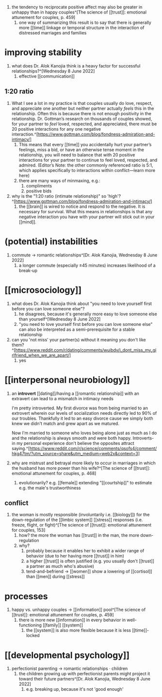 1. the tendency to reciprocate positive affect may also be greater in unhappy than in happy couples^[The science of [[trust]]: emotional attunement for couples, p. 459]
	1. one way of summarizing this result is to say that there is generally more [[time]] linkage or temporal structure in the interaction of distressed marriages and families

# improving stability
1. what does Dr. Alok Kanojia think is a heavy factor for successful relationships?^[Wednesday 8 June 2022]
	1. effective [[communication]]

## 1:20 ratio
1. What I see a lot in my practice is that couples usually do love, respect, and appreciate one another but neither partner actually _feels_ this in the relationship. Often this is because there is not enough positivity in the relationship. Dr. Gottman’s research on thousands of couples showed, for your partner to _feel_ loved, respected, and appreciated, there must be 20 positive interactions for any one negative interaction.^[https://www.gottman.com/blog/fondness-admiration-and-intimacy/]
	1. This means that every [[time]] you accidentally hurt your partner’s feelings, miss a bid, or have an otherwise tense moment in the relationship, you will need to balance that with 20 positive interactions for your partner to continue to feel loved, respected, and admired. (Editor’s Note: the other commonly referenced ratio is 5:1, which applies specifically to interactions within conflict—learn more here)
	2. there are many ways of minmaxing, e.g.:
		1. compliments
		2. positive bids
2. why is the "1:20 ratio (intimate relationship)" so 'high'?^[https://www.gottman.com/blog/fondness-admiration-and-intimacy/]
	1. the [[brain]] is wired to notice and respond to the negative. It is necessary for survival. What this means in relationships is that any negative interaction you have with your partner will stick out in your [[mind]].

# (potential) instabilities
1. commute → romantic relationships^[Dr. Alok Kanojia, Wednesday 8 June 2022]
	1. a longer commute (especially ≥45 minutes) increases likelihood of a break-up

# [[microsociology]]
1. what does Dr. Alok Kanojia think about "you need to love yourself first before you can love someone else"?
	1. he disagrees, because it's generally more easy to love someone else than yourself^[Wednesday 8 June 2022]
	2. "you need to love yourself first before you can love someone else" can also be interpreted as a semi-prerequisite for a stable relationship
3. can you 'not miss' your partner(s) without it meaning you don't like them?^[https://www.reddit.com/r/dating/comments/wuibdv/i_dont_miss_my_girlfriend_when_we_are_apart/]
	1. yes

# [[interpersonal neurobiology]]
1. an **introvert** [[dating]]/having a [[romantic relationship]] with an extravert can lead to a mismatch in intimacy needs

	I'm pretty introverted. My first divorce was from being married to an extrovert wherein our levels of socialization needs directly led to 90% of our troubles. Thankfully it led to an easy divorce cause we simply both knew we didn't match and grew apart as we matured.

	Now I'm married to someone who loves being alone just as much as I do and the relationship is always smooth and were both happy. Introverts- in my personal experience don't believe the opposites attract saying.^[https://www.reddit.com/r/science/comments/qsofs4/comment/hkg47tm/?utm_source=share&utm_medium=web2x&context=3]
1. why are mistrust and betrayal more likely to occur in marriages in which the husband has more power than his wife?^[The science of [[trust]]: emotional attunement for couples, p. 468]
	1. evolutionarily? e.g. [[female]] extending "[[courtship]]" to estimate e.g. the male's trustworthiness

## conflict
1. the woman is mostly responsible (involuntarily i.e. [[biology]]) for the down-regulation of the [[limbic system]] [[stress]] responses (i.e. freeze, flight, or fight)^[The science of [[trust]]: emotional attunement for couples, 153]
	1. how? the more the woman has [[trust]] in the man, the more down-regulation
	2. why?
		1. probably because it enables her to exhibit a wider range of behavior (due to her having more [[trust]] in him)
		2. a higher [[trust]] is often justified (e.g. you usually don't [[trust]] a partner as much who's abusive)
		3. tend-and-befriend → [[women]] show a lowering of [[cortisol]] than [[men]] during [[stress]]

# processes
1. happy vs. unhappy couples → [[information]] pool^[The science of [[trust]]: emotional attunement for couples, p. 459]
	1. there is more new [[information]] in every behavior in well-functioning [[family]] [[system]]
		1. the [[system]] is also more flexible because it is less [[time]]-locked

# [[developmental psychology]]
1. perfectionist parenting → romantic relationships · children
	1. the children growing up with perfectionist parents might project it toward their future partners^[Dr. Alok Kanojia, Wednesday 8 June 2022]
		1. e.g. breaking up, because it's not 'good enough'